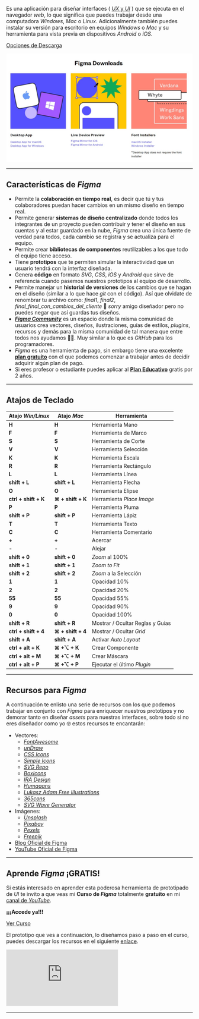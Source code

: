 Es una aplicación para diseñar interfaces ( [_UX_ y _UI_](/ux-ui) ) que se ejecuta en el navegador _web_, lo que significa que puedes trabajar desde una computadora _Windows_, _Mac_ o _Linux_. Adicionalmente también puedes instalar su versión para escritorio en equipos _Windows_ o _Mac_ y su herramienta para vista previa en dispositivos _Android_ o _iOS_.

[Opciones de Descarga](https://www.figma.com/downloads/)

![Descargas de Figma](img/blog/figma-descargas.jpg)

---

## Características de _Figma_

- Permite la **colaboración en tiempo real**, es decir que tú y tus colaboradores puedan hacer cambios en un mismo diseño en tiempo real.
- Permite generar **sistemas de diseño centralizado** donde todos los integrantes de un proyecto pueden contribuir y tener el diseño en sus cuentas y al estar guardado en la nube, _Figma_ crea una única fuente de verdad para todos, cada cambio se registra y se actualiza para el equipo.
- Permite crear **bibliotecas de componentes** reutilizables a los que todo el equipo tiene acceso.
- Tiene **prototipos** que te permiten simular la interactividad que un usuario tendrá con la interfaz diseñada.
- Genera **código** en formato _SVG_, _CSS_, _iOS_ y _Android_ que sirve de referencia cuando pasemos nuestros prototipos al equipo de desarrollo.
- Permite manejar un **historial de versiones** de los cambios que se hagan en el diseño (similar a lo que hace _git_ con el código). Así que olvidate de renombrar tu archivo como: _final1_, _final2_, _final_final_con_cambios_del_cliente_ 🤭 _sorry_ amigo diseñador pero no puedes negar que así guardas tus diseños.
- [**_Figma Community_**](https://www.figma.com/community) es un espacio donde la misma comunidad de usuarios crea vectores, diseños, ilustraciones, guías de estilos, _plugins_, recursos y demás para la misma comunidad de tal manera que entre todos nos ayudamos 💪🤓. Muy similar a lo que es _GitHub_ para los programadores.
- _Figma_ es una herramienta de pago, sin embargo tiene una excelente [**plan gratuito**](https://www.figma.com/pricing/) con el que podemos comenzar a trabajar antes de decidir adquirir algún plan de pago.
- Si eres profesor o estudiante puedes aplicar al [**Plan Educativo**](https://www.figma.com/education/) gratis por 2 años.

---

## Atajos de Teclado

| Atajo _Win/Linux_    | Atajo _Mac_       | Herramienta                      |
| -------------------- | ----------------- | -------------------------------- |
| **H**                | **H**             | Herramienta Mano                 |
| **F**                | **F**             | Herramienta de Marco             |
| **S**                | **S**             | Herramienta de Corte             |
| **V**                | **V**             | Herramienta Selección            |
| **K**                | **K**             | Herramienta Escala               |
| **R**                | **R**             | Herramienta Rectángulo           |
| **L**                | **L**             | Herramienta Línea                |
| **shift + L**        | **shift + L**     | Herramienta Flecha               |
| **O**                | **O**             | Herramienta Elipse               |
| **ctrl + shift + K** | **⌘ + shift + K** | Herramienta _Place Image_        |
| **P**                | **P**             | Herramienta Pluma                |
| **shift + P**        | **shift + P**     | Herramienta Lápiz                |
| **T**                | **T**             | Herramienta Texto                |
| **C**                | **C**             | Herramienta Comentario           |
| **+**                | **+**             | Acercar                          |
| **-**                | **-**             | Alejar                           |
| **shift + 0**        | **shift + 0**     | _Zoom_ al 100%                   |
| **shift + 1**        | **shift + 1**     | _Zoom to Fit_                    |
| **shift + 2**        | **shift + 2**     | _Zoom_ a la Selección            |
| **1**                | **1**             | Opacidad 10%                     |
| **2**                | **2**             | Opacidad 20%                     |
| **55**               | **55**            | Opacidad 55%                     |
| **9**                | **9**             | Opacidad 90%                     |
| **0**                | **0**             | Opacidad 100%                    |
| **shift + R**        | **shift + R**     | Mostrar / Ocultar Reglas y Guías |
| **ctrl + shift + 4** | **⌘ + shift + 4** | Mostrar / Ocultar _Grid_         |
| **shift + A**        | **shift + A**     | Activar _Auto Layout_            |
| **ctrl + alt + K**   | **⌘ +⌥ + K**      | Crear Componente                 |
| **ctrl + alt + M**   | **⌘ +⌥ + M**      | Crear Máscara                    |
| **ctrl + alt + P**   | **⌘ +⌥ + P**      | Ejecutar el último _Plugin_      |

---

## Recursos para _Figma_

A continuación te enlisto una serie de recursos con los que podemos trabajar en conjunto con _Figma_ para enriquecer nuestros prototipos y no demorar tanto en diseñar _assets_ para nuestras interfaces, sobre todo si no eres diseñador como yo 🤓 estos recursos te encantarán:

- Vectores:
  - [_FontAwesome_](https://fontawesome.com/cheatsheet)
  - [_unDraw_](https://undraw.co/)
  - [_CSS Icons_](https://css.gg/)
  - [_Simple Icons_](https://simpleicons.org/)
  - [_SVG Repo_](https://www.svgrepo.com/)
  - [_Boxicons_](https://boxicons.com/)
  - [_IRA Design_](https://iradesign.io/)
  - [_Humaaans_](https://www.humaaans.com/)
  - [_Lukasz Adam Free Illustrations_](https://lukaszadam.com/illustrations)
  - [_365cons_](http://www.365cons.com/)
  - [_SVG Wave Generator_](https://smooth.ie/blogs/news/svg-wavey-transitions-between-sections)
- Imágenes:
  - [_Unsplash_](https://unsplash.com/)
  - [_Pixabay_](https://pixabay.com/)
  - [_Pexels_](https://www.pexels.com/)
  - [_Freepik_](https://www.freepik.com/)
- [Blog Oficial de Figma](https://www.figma.com/blog/)
- [YouTube Oficial de Figma](https://www.youtube.com/c/Figmadesign/videos)

---

## Aprende _Figma_ ¡GRATIS!

Si estás interesado en aprender esta poderosa herramienta de prototipado de _UI_ te invito a que veas mi **Curso de _Figma_** totalmente **gratuito** en mi [canal de _YouTube_](https://youtube.com/jonmircha?sub_confirmation=1).

**¡¡¡Accede ya!!!**

[Ver Curso](https://www.youtube.com/playlist?list=PLvq-jIkSeTUbpfewvbKLhHctdkgadAy-K)

El prototipo que ves a continuación, lo diseñamos paso a paso en el curso, puedes descargar los recursos en el siguiente [enlace](https://github.com/jonmircha/youtube-figma).

<iframe style="border: 1px solid rgba(0, 0, 0, 0.1);" src="https://www.figma.com/embed?embed_host=share&url=https%3A%2F%2Fwww.figma.com%2Ffile%2F8T65vTpkmTi9phvNafUNax%2FCV-Portafolio%3Fnode-id%3D118%3A85" allowfullscreen></iframe>

---

